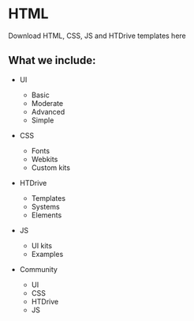 # HTML
Download HTML, CSS, JS and HTDrive templates here

## What we include:
- UI
   - Basic
   - Moderate
   - Advanced
   - Simple

- CSS
   - Fonts
   - Webkits
   - Custom kits

- HTDrive
   - Templates
   - Systems
   - Elements

- JS
   - UI kits
   - Examples

- Community
   - UI
   - CSS
   - HTDrive
   - JS
